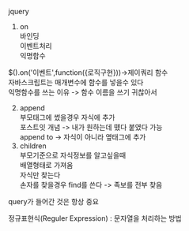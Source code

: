 jquery

1. on   
바인딩  
이벤트처리  
익명함수  

$().on('이벤트',function({로직구현}))->제이쿼리 함수  
자바스크립트는 매개변수에 함수를 넣을수 있다  
익명함수를 쓰는 이유
-> 함수 이름을 쓰기 귀찮아서

2. append  
부모태그에 썼을경우 자식에 추가  
포스트잇 개념 -> 
내가 원하는데 뗐다 붙였다 가능  
append to
-> 자식이 아니라 옆태그에 추가
3. children  
부모기준으로 자식정보를 알고싶을때  
배열형태로 가져옴  
자식만 찾는다  
손자를 찾을경우 find를 쓴다
-> 족보를 전부 찾음

query가 들어간 것은 항상 중요

정규표현식(Reguler Expression) : 문자열을 처리하는 방법
